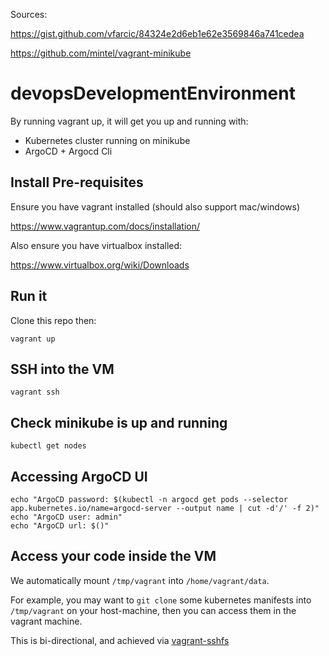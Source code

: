 Sources:

https://gist.github.com/vfarcic/84324e2d6eb1e62e3569846a741cedea

https://github.com/mintel/vagrant-minikube

# devopsDevelopmentEnvironment

By running vagrant up, it will get you up and running with:

* Kubernetes cluster running on minikube
* ArgoCD + Argocd Cli

## Install Pre-requisites

Ensure you have vagrant installed (should also support mac/windows)

https://www.vagrantup.com/docs/installation/

Also ensure you have virtualbox installed:

https://www.virtualbox.org/wiki/Downloads

## Run it

Clone this repo then:

```
vagrant up
```

## SSH into the VM
```
vagrant ssh
```

## Check minikube is up and running

```
kubectl get nodes
```

## Accessing ArgoCD UI

```
echo "ArgoCD password: $(kubectl -n argocd get pods --selector app.kubernetes.io/name=argocd-server --output name | cut -d'/' -f 2)"
echo "ArgoCD user: admin"
echo "ArgoCD url: $()"
```

## Access your code inside the VM

We automatically mount `/tmp/vagrant` into `/home/vagrant/data`.

For example, you may want to `git clone` some kubernetes manifests into `/tmp/vagrant` on your host-machine, then you can access them in the vagrant machine.

This is bi-directional, and achieved via [vagrant-sshfs](https://github.com/dustymabe/vagrant-sshfs)
